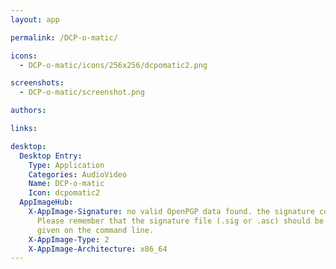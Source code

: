 ```yaml
---
layout: app

permalink: /DCP-o-matic/

icons:
  - DCP-o-matic/icons/256x256/dcpomatic2.png

screenshots:
  - DCP-o-matic/screenshot.png

authors:

links:

desktop:
  Desktop Entry:
    Type: Application
    Categories: AudioVideo
    Name: DCP-o-matic
    Icon: dcpomatic2
  AppImageHub:
    X-AppImage-Signature: no valid OpenPGP data found. the signature could not be verified.
      Please remember that the signature file (.sig or .asc) should be the first file
      given on the command line.
    X-AppImage-Type: 2
    X-AppImage-Architecture: x86_64
---
```

